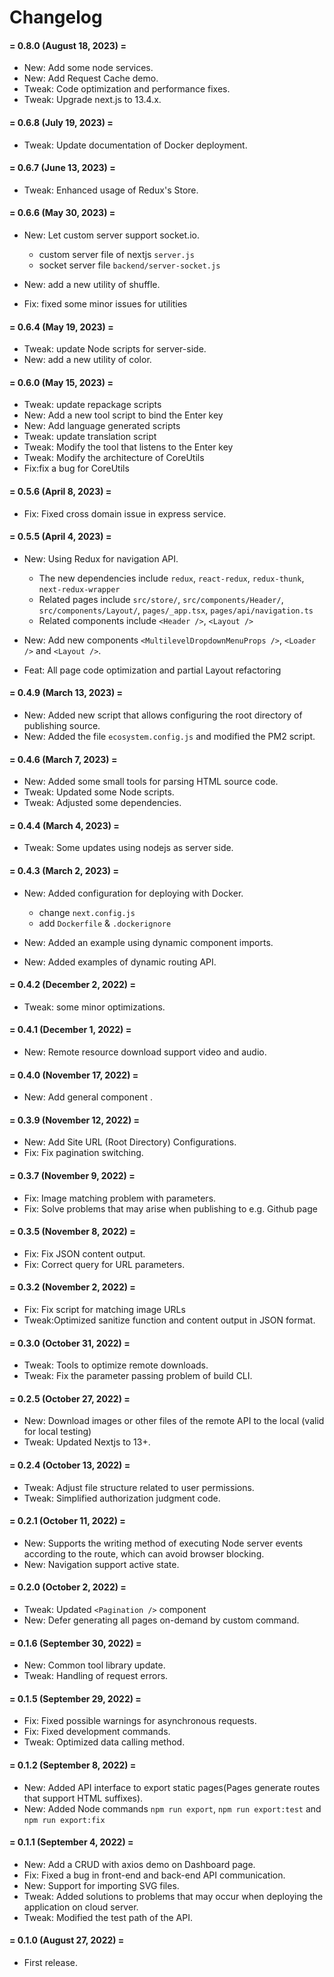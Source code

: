 # Changelog


#### = 0.8.0 (August 18, 2023) =

* New: Add some node services.
* New: Add Request Cache demo.
* Tweak: Code optimization and performance fixes.
* Tweak: Upgrade next.js to 13.4.x.


#### = 0.6.8 (July 19, 2023) =

* Tweak: Update documentation of Docker deployment.


#### = 0.6.7 (June 13, 2023) =

* Tweak: Enhanced usage of Redux's Store.


#### = 0.6.6 (May 30, 2023) =

* New: Let custom server support socket.io.
  - custom server file of nextjs `server.js`
  - socket server file `backend/server-socket.js`

* New: add a new utility of shuffle.
* Fix: fixed some minor issues for utilities


#### = 0.6.4 (May 19, 2023) =

* Tweak: update Node scripts for server-side.
* New: add a new utility of color.

#### = 0.6.0 (May 15, 2023) =

* Tweak: update repackage scripts
* New: Add a new tool script to bind the Enter key
* New: Add language generated scripts
* Tweak: update translation script
* Tweak: Modify the tool that listens to the Enter key
* Tweak: Modify the architecture of CoreUtils
* Fix:fix a bug for CoreUtils


#### = 0.5.6 (April 8, 2023) =

* Fix: Fixed cross domain issue in express service.


#### = 0.5.5 (April 4, 2023) =

* New: Using Redux for navigation API.
  - The new dependencies include `redux`, `react-redux`, `redux-thunk`, `next-redux-wrapper`
  - Related pages include `src/store/`, `src/components/Header/`, `src/components/Layout/`, `pages/_app.tsx`, `pages/api/navigation.ts`
  - Related components include `<Header />`, `<Layout />`

* New: Add new components `<MultilevelDropdownMenuProps />`, `<Loader />` and `<Layout />`.
* Feat: All page code optimization and partial Layout refactoring


#### = 0.4.9 (March 13, 2023) =

* New: Added new script that allows configuring the root directory of publishing source.
* New: Added the file `ecosystem.config.js` and modified the PM2 script.


#### = 0.4.6 (March 7, 2023) =

* New: Added some small tools for parsing HTML source code.
* Tweak: Updated some Node scripts.
* Tweak: Adjusted some dependencies.


#### = 0.4.4 (March 4, 2023) =

* Tweak: Some updates using nodejs as server side.


#### = 0.4.3 (March 2, 2023) =

* New: Added configuration for deploying with Docker.
  - change `next.config.js`
  - add `Dockerfile` & `.dockerignore`

* New: Added an example using dynamic component imports.
* New: Added examples of dynamic routing API.


#### = 0.4.2 (December 2, 2022) =

* Tweak: some minor optimizations.


#### = 0.4.1 (December 1, 2022) =

* New: Remote resource download support video and audio.


#### = 0.4.0 (November 17, 2022) =

* New: Add general component <BackToTop />.


#### = 0.3.9 (November 12, 2022) =

* New: Add Site URL (Root Directory) Configurations.
* Fix: Fix pagination switching.


#### = 0.3.7 (November 9, 2022) =

* Fix: Image matching problem with parameters.
* Fix: Solve problems that may arise when publishing to e.g. Github page


#### = 0.3.5 (November 8, 2022) =

* Fix:  Fix JSON content output.
* Fix:  Correct query for URL parameters.

#### = 0.3.2 (November 2, 2022) =

* Fix: Fix script for matching image URLs
* Tweak:Optimized sanitize function and content output in JSON format.


#### = 0.3.0 (October 31, 2022) =

* Tweak: Tools to optimize remote downloads.
* Tweak: Fix the parameter passing problem of build CLI.


#### = 0.2.5 (October 27, 2022) =

* New: Download images or other files of the remote API to the local (valid for local testing)
* Tweak: Updated Nextjs to 13+.


#### = 0.2.4 (October 13, 2022) =

* Tweak: Adjust file structure related to user permissions.
* Tweak: Simplified authorization judgment code.



#### = 0.2.1 (October 11, 2022) =

* New: Supports the writing method of executing Node server events according to the route, which can avoid browser blocking.
* New: Navigation support active state.



#### = 0.2.0 (October 2, 2022) =

* Tweak: Updated `<Pagination />` component
* New: Defer generating all pages on-demand by custom command.


#### = 0.1.6 (September 30, 2022) =

* New: Common tool library update.
* Tweak: Handling of request errors.


#### = 0.1.5 (September 29, 2022) =

* Fix: Fixed possible warnings for asynchronous requests.
* Fix: Fixed development commands.
* Tweak: Optimized data calling method.


#### = 0.1.2 (September 8, 2022) =

* New:  Added API interface to export static pages(Pages generate routes that support HTML suffixes).
* New:  Added Node commands `npm run export`, `npm run export:test` and `npm run export:fix`


#### = 0.1.1 (September 4, 2022) =

* New: Add a CRUD with axios demo on Dashboard page.
* Fix: Fixed a bug in front-end and back-end API communication.
* New: Support for importing SVG files.
* Tweak: Added solutions to problems that may occur when deploying the application on cloud server.
* Tweak: Modified the test path of the API.


#### = 0.1.0 (August 27, 2022) =

* First release.
